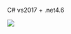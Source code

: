 C# vs2017 + .net4.6


![](https://github.com/yuxianqiang/CoreAudioApi/blob/master/Interface.png?raw=true)

